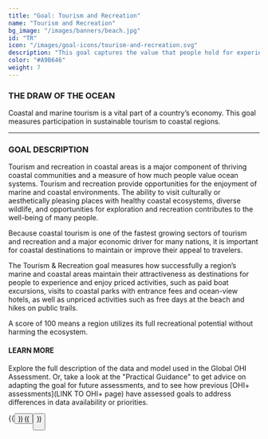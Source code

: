```yaml
---
title: "Goal: Tourism and Recreation"
name: "Tourism and Recreation"
bg_image: "/images/banners/beach.jpg"
id: "TR"
icon: "/images/goal-icons/tourism-and-recreation.svg"
description: "This goal captures the value that people hold for experiencing and enjoying coastal areas. A score of 100 means a region utilizes its full recreational potential without harming the ecosystem."
color: "#A9B646"
weight: 7
---
```

### THE DRAW OF THE OCEAN
Coastal and marine tourism is a vital part of a country’s economy. This goal measures participation in sustainable tourism to coastal regions. 

----

### GOAL DESCRIPTION

Tourism and recreation in coastal areas is a major component of thriving coastal communities and a measure of how much people value ocean systems. Tourism and recreation provide opportunities for the enjoyment of marine and coastal environments.  The ability to visit culturally or aesthetically pleasing places with healthy coastal ecosystems, diverse wildlife, and opportunities for exploration and recreation contributes to the well-being of many people. 

Because coastal tourism is one of the fastest growing sectors of tourism and recreation and a major economic driver for many nations, it is important for coastal destinations to maintain or improve their appeal to travelers.

The Tourism & Recreation goal measures how successfully a region’s marine and coastal areas maintain their attractiveness as destinations for people to experience and enjoy priced activities, such as paid boat excursions, visits to coastal parks with entrance fees and ocean-view hotels, as well as unpriced activities such as free days at the beach and hikes on public trails.  

A score of 100 means a region utilizes its full recreational potential without harming the ecosystem.

#### LEARN MORE
Explore the full description of the data and model used in the Global OHI Assessment. Or, take a look at the "Practical Guidance" to get advice on adapting the goal for future assessments, and to see how previous [OHI+ assessments](LINK TO OHI+ page) have assessed goals to address differences in data availability or priorities.

{{<button text="OHI Model" link="https://ohi-science.org/ohiprep_v2020/globalprep/methods_doc/v2020/Supplement.html#610_tourism_and_recreation" icon="/images/misc/microscope-icon.svg" >}}
{{<button text="Practical Guidance" link="/guidance/tourism-and-recreation" icon="/images/misc/directions-icon.svg" >}}